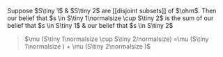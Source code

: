 Suppose $S\tiny 1$ & $S\tiny 2$ are [[disjoint subsets]] of $\ohm$. Then our belief that $s \in S\tiny 1\normalsize \cup S\tiny 2$ is the sum of our belief that $s \in S\tiny 1$ & our belief that $s \in S\tiny 2$
>	$\mu (S\tiny 1\normalsize \cup S\tiny 2/normalsize) =\mu (S\tiny 1\normalsize ) + \mu (S\tiny 2\normalsize )$
>	